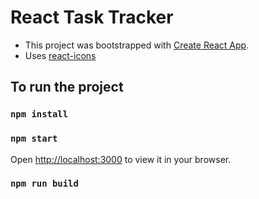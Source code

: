 # React Task Tracker

* This project was bootstrapped with [Create React App](https://github.com/facebook/create-react-app).
* Uses [react-icons](https://react-icons.github.io/react-icons)

## To run the project

### `npm install`

### `npm start`
Open [http://localhost:3000](http://localhost:3000) to view it in your browser.

### `npm run build`
